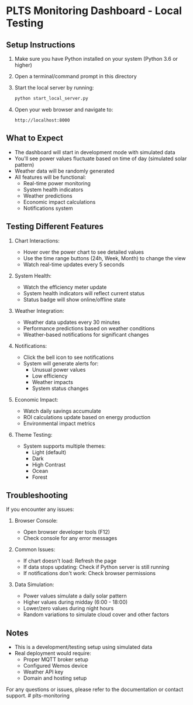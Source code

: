 # PLTS Monitoring Dashboard - Local Testing

## Setup Instructions

1. Make sure you have Python installed on your system (Python 3.6 or higher)

2. Open a terminal/command prompt in this directory

3. Start the local server by running:
   ```bash
   python start_local_server.py
   ```

4. Open your web browser and navigate to:
   ```
   http://localhost:8000
   ```

## What to Expect

- The dashboard will start in development mode with simulated data
- You'll see power values fluctuate based on time of day (simulated solar pattern)
- Weather data will be randomly generated
- All features will be functional:
  - Real-time power monitoring
  - System health indicators
  - Weather predictions
  - Economic impact calculations
  - Notifications system

## Testing Different Features

1. Chart Interactions:
   - Hover over the power chart to see detailed values
   - Use the time range buttons (24h, Week, Month) to change the view
   - Watch real-time updates every 5 seconds

2. System Health:
   - Watch the efficiency meter update
   - System health indicators will reflect current status
   - Status badge will show online/offline state

3. Weather Integration:
   - Weather data updates every 30 minutes
   - Performance predictions based on weather conditions
   - Weather-based notifications for significant changes

4. Notifications:
   - Click the bell icon to see notifications
   - System will generate alerts for:
     - Unusual power values
     - Low efficiency
     - Weather impacts
     - System status changes

5. Economic Impact:
   - Watch daily savings accumulate
   - ROI calculations update based on energy production
   - Environmental impact metrics

6. Theme Testing:
   - System supports multiple themes:
     - Light (default)
     - Dark
     - High Contrast
     - Ocean
     - Forest

## Troubleshooting

If you encounter any issues:

1. Browser Console:
   - Open browser developer tools (F12)
   - Check console for any error messages

2. Common Issues:
   - If chart doesn't load: Refresh the page
   - If data stops updating: Check if Python server is still running
   - If notifications don't work: Check browser permissions

3. Data Simulation:
   - Power values simulate a daily solar pattern
   - Higher values during midday (6:00 - 18:00)
   - Lower/zero values during night hours
   - Random variations to simulate cloud cover and other factors

## Notes

- This is a development/testing setup using simulated data
- Real deployment would require:
  - Proper MQTT broker setup
  - Configured Wemos device
  - Weather API key
  - Domain and hosting setup

For any questions or issues, please refer to the documentation or contact support.
#   p l t s - m o n i t o r i n g  
 